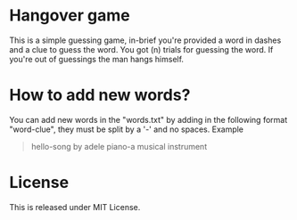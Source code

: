 # Hangover game

This is a simple guessing game, in-brief you're provided a word in dashes and a clue to guess the word. You got (n) trials for guessing the word.
If you're out of guessings the man hangs himself.

# How to add new words?

You can add new words in the "words.txt" by adding in the following format "word-clue", they must be split by a '-' and no spaces.
Example 
> hello-song by adele
> piano-a musical instrument


# License

This is released under MIT License.
